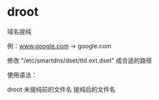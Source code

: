 # droot

域名提纯

例：www.google.com -> google.com 

修改 "/etc/smartdns/dset/tld.ext.dset" 成合适的路径

使用语法：

droot 未提纯前的文件名 提纯后的文件名
